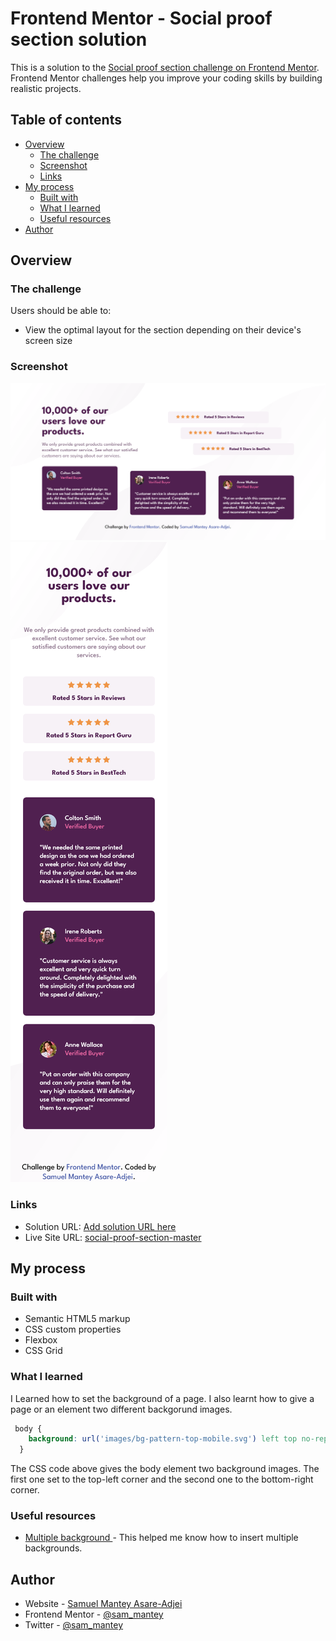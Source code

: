 # Frontend Mentor - Social proof section solution

This is a solution to the [Social proof section challenge on Frontend Mentor](https://www.frontendmentor.io/challenges/social-proof-section-6e0qTv_bA). Frontend Mentor challenges help you improve your coding skills by building realistic projects. 

## Table of contents

- [Overview](#overview)
  - [The challenge](#the-challenge)
  - [Screenshot](#screenshot)
  - [Links](#links)
- [My process](#my-process)
  - [Built with](#built-with)
  - [What I learned](#what-i-learned)
  - [Useful resources](#useful-resources)
- [Author](#author)


## Overview

### The challenge

Users should be able to:

- View the optimal layout for the section depending on their device's screen size

### Screenshot

![](./Screenshots/desktop-view.png)
![](./Screenshots/mobile-view.png)


### Links

- Solution URL: [Add solution URL here](https://your-solution-url.com)
- Live Site URL: [social-proof-section-master](https://sam-mantey.github.io/Social-proof-section-master/)

## My process

### Built with

- Semantic HTML5 markup
- CSS custom properties
- Flexbox
- CSS Grid

### What I learned

I Learned how to set the background of a page. I also learnt how to give a page or an element two different backgorund images.


```css
 body {
    background: url('images/bg-pattern-top-mobile.svg') left top no-repeat, url('images/bg-pattern-bottom-mobile.svg') right bottom no-repeat;
  }
```

The CSS code above gives the body element two background images. The first one set to the top-left corner and the second one to the bottom-right corner.


### Useful resources

- [Multiple background ](https://www.w3schools.com/css/css3_backgrounds.asp) - This helped me know how to insert multiple backgrounds.


## Author

- Website - [Samuel Mantey Asare-Adjei](https://www.your-site.com)
- Frontend Mentor - [@sam_mantey](https://www.frontendmentor.io/profile/sam_mantey)
- Twitter - [@sam_mantey](https://www.twitter.com/sam_mantey)
